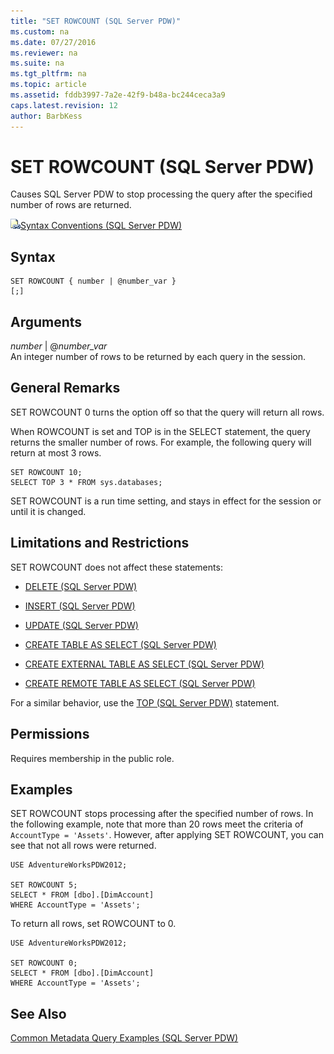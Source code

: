 ```yaml
---
title: "SET ROWCOUNT (SQL Server PDW)"
ms.custom: na
ms.date: 07/27/2016
ms.reviewer: na
ms.suite: na
ms.tgt_pltfrm: na
ms.topic: article
ms.assetid: fddb3997-7a2e-42f9-b48a-bc244ceca3a9
caps.latest.revision: 12
author: BarbKess
---
```

# SET ROWCOUNT (SQL Server PDW)
Causes SQL Server PDW to stop processing the query after the specified number of rows are returned.  
  
![Topic link icon](../../mpp/sqlpdw/media/Topic_Link.gif "Topic_Link")[Syntax Conventions &#40;SQL Server PDW&#41;](../../mpp/sqlpdw/syntax-conventions-sql-server-pdw.md)  
  
## Syntax  
  
```  
SET ROWCOUNT { number | @number_var }   
[;]  
```  
  
## Arguments  
*number* | @*number_var*  
An integer number of rows to be returned by each query in the session.  
  
## General Remarks  
SET ROWCOUNT 0 turns the option off so that the query will return all rows.  
  
When ROWCOUNT is set and TOP is in the SELECT statement, the query returns the smaller number of rows. For example, the following query will return at most 3 rows.  
  
```  
SET ROWCOUNT 10;  
SELECT TOP 3 * FROM sys.databases;  
```  
  
SET ROWCOUNT is a run time setting, and stays in effect for the session or until it is changed.  
  
## Limitations and Restrictions  
SET ROWCOUNT does not affect these statements:  
  
-   [DELETE &#40;SQL Server PDW&#41;](../../mpp/sqlpdw/delete-sql-server-pdw.md)  
  
-   [INSERT &#40;SQL Server PDW&#41;](../../mpp/sqlpdw/insert-sql-server-pdw.md)  
  
-   [UPDATE &#40;SQL Server PDW&#41;](../../mpp/sqlpdw/update-sql-server-pdw.md)  
  
-   [CREATE TABLE AS SELECT &#40;SQL Server PDW&#41;](../../mpp/sqlpdw/create-table-as-select-sql-server-pdw.md)  
  
-   [CREATE EXTERNAL TABLE AS SELECT &#40;SQL Server PDW&#41;](../../mpp/sqlpdw/create-external-table-as-select-sql-server-pdw.md)  
  
-   [CREATE REMOTE TABLE AS SELECT &#40;SQL Server PDW&#41;](../../mpp/sqlpdw/create-remote-table-as-select-sql-server-pdw.md)  
  
For a similar behavior, use the [TOP &#40;SQL Server PDW&#41;](../../mpp/sqlpdw/top-sql-server-pdw.md) statement.  
  
## Permissions  
Requires membership in the public role.  
  
## Examples  
SET ROWCOUNT stops processing after the specified number of rows. In the following example, note that more than 20 rows meet the criteria of `AccountType = 'Assets'`. However, after applying SET ROWCOUNT, you can see that not all rows were returned.  
  
```  
USE AdventureWorksPDW2012;  
  
SET ROWCOUNT 5;  
SELECT * FROM [dbo].[DimAccount]  
WHERE AccountType = 'Assets';  
```  
  
To return all rows, set ROWCOUNT to 0.  
  
```  
USE AdventureWorksPDW2012;  
  
SET ROWCOUNT 0;  
SELECT * FROM [dbo].[DimAccount]  
WHERE AccountType = 'Assets';  
```  
  
## See Also  
[Common Metadata Query Examples &#40;SQL Server PDW&#41;](../../mpp/sqlpdw/common-metadata-query-examples-sql-server-pdw.md)  
  
